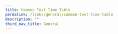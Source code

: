 ```yaml
---
title: Common Test Time Table
permalink: /links/general/common-test-time-table
description: ""
third_nav_title: General
---
```

